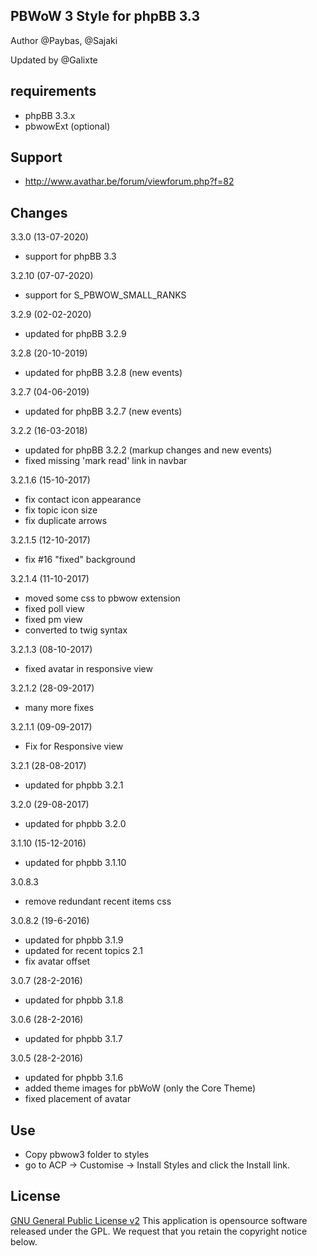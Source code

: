 ## PBWoW 3 Style for phpBB 3.3

Author @Paybas, @Sajaki

Updated by @Galixte

## requirements
- phpBB 3.3.x
- pbwowExt (optional)

## Support
- http://www.avathar.be/forum/viewforum.php?f=82

## Changes
3.3.0 (13-07-2020)
- support for phpBB 3.3

3.2.10 (07-07-2020)
- support for S_PBWOW_SMALL_RANKS

3.2.9 (02-02-2020)
- updated for phpBB 3.2.9

3.2.8 (20-10-2019)
- updated for phpBB 3.2.8 (new events)

3.2.7 (04-06-2019)
- updated for phpBB 3.2.7 (new events)

3.2.2 (16-03-2018)
- updated for phpBB 3.2.2 (markup changes and new events)
- fixed missing 'mark read' link in navbar

3.2.1.6 (15-10-2017)
- fix contact icon appearance
- fix topic icon size
- fix duplicate arrows

3.2.1.5 (12-10-2017)
- fix #16 "fixed" background 

3.2.1.4 (11-10-2017)
- moved some css to pbwow extension
- fixed poll view
- fixed pm view
- converted to twig syntax

3.2.1.3 (08-10-2017)
- fixed avatar in responsive view

3.2.1.2 (28-09-2017)
- many more fixes

3.2.1.1 (09-09-2017)
- Fix for Responsive view

3.2.1 (28-08-2017)
- updated for phpbb 3.2.1

3.2.0 (29-08-2017)
- updated for phpbb 3.2.0
 
3.1.10 (15-12-2016)
- updated for phpbb 3.1.10

3.0.8.3
- remove redundant recent items css

3.0.8.2 (19-6-2016)
- updated for phpbb 3.1.9
- updated for recent topics 2.1
- fix avatar offset

3.0.7 (28-2-2016)
- updated for phpbb 3.1.8

3.0.6 (28-2-2016)
- updated for phpbb 3.1.7

3.0.5 (28-2-2016)
- updated for phpbb 3.1.6
- added theme images for pbWoW (only the Core Theme)
- fixed placement of avatar

## Use
- Copy pbwow3 folder to styles
- go to ACP -> Customise -> Install Styles and click the Install link. 

## License

[GNU General Public License v2](http://opensource.org/licenses/gpl-2.0.php)
This application is opensource software released under the GPL.
We request that you retain the copyright notice below.


